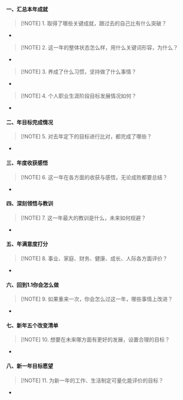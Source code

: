 #### 一、汇总本年成就
> [!NOTE] 1. 取得了哪些关键成就，跟过去的自己比有什么突破？
* 
> [!NOTE] 2. 这一年的整体状态怎么样，用什么关键词形容，为什么？
* 
> [!NOTE] 3. 养成了什么习惯，坚持做了什么事情？
* 
> [!NOTE] 4. 个人职业生涯阶段目标发展情况如何？
* 

#### 二、年目标完成情况
> [!NOTE] 5. 对去年定下的目标进行比对，都完成了哪些？
* 

#### 三、年度收获感悟
> [!NOTE] 6. 这一年在各方面的收获与感悟，无论成败都要总结？
* 

#### 四、深刻领悟与教训
> [!NOTE] 7. 这一年最大的教训是什么，未来如何规避？
* 

#### 五、年满意度打分
> [!NOTE] 8. 事业、家庭、财务、健康、成长、人际各方面评价？
* 

#### 六、回到1.1你会怎么做
> [!NOTE] 9. 如果重来一次，你会怎么过这一年，哪些事情上改进？
* 

#### 七、新年五个改变清单
> [!NOTE] 10. 想要在未来哪方面有更好的发展，设置合理的目标？
* 

#### 八、新一年目标愿望
> [!NOTE] 11. 为新一年的工作、生活制定可量化能评价的目标？
* 
